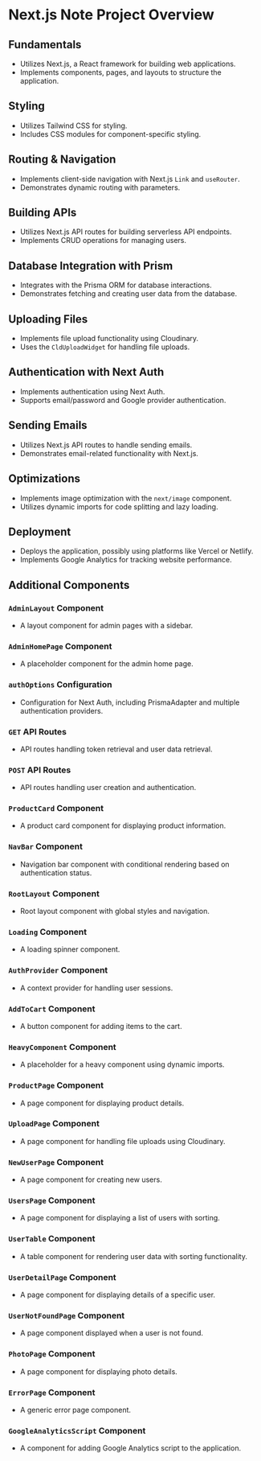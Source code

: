 # Next.js Note Project Overview

## Fundamentals

- Utilizes Next.js, a React framework for building web applications.
- Implements components, pages, and layouts to structure the application.

## Styling

- Utilizes Tailwind CSS for styling.
- Includes CSS modules for component-specific styling.

## Routing & Navigation

- Implements client-side navigation with Next.js `Link` and `useRouter`.
- Demonstrates dynamic routing with parameters.

## Building APIs

- Utilizes Next.js API routes for building serverless API endpoints.
- Implements CRUD operations for managing users.

## Database Integration with Prism

- Integrates with the Prisma ORM for database interactions.
- Demonstrates fetching and creating user data from the database.

## Uploading Files

- Implements file upload functionality using Cloudinary.
- Uses the `CldUploadWidget` for handling file uploads.

## Authentication with Next Auth

- Implements authentication using Next Auth.
- Supports email/password and Google provider authentication.

## Sending Emails

- Utilizes Next.js API routes to handle sending emails.
- Demonstrates email-related functionality with Next.js.

## Optimizations

- Implements image optimization with the `next/image` component.
- Utilizes dynamic imports for code splitting and lazy loading.

## Deployment

- Deploys the application, possibly using platforms like Vercel or Netlify.
- Implements Google Analytics for tracking website performance.

## Additional Components

### `AdminLayout` Component

- A layout component for admin pages with a sidebar.

### `AdminHomePage` Component

- A placeholder component for the admin home page.

### `authOptions` Configuration

- Configuration for Next Auth, including PrismaAdapter and multiple authentication providers.

### `GET` API Routes

- API routes handling token retrieval and user data retrieval.

### `POST` API Routes

- API routes handling user creation and authentication.

### `ProductCard` Component

- A product card component for displaying product information.

### `NavBar` Component

- Navigation bar component with conditional rendering based on authentication status.

### `RootLayout` Component

- Root layout component with global styles and navigation.

### `Loading` Component

- A loading spinner component.

### `AuthProvider` Component

- A context provider for handling user sessions.

### `AddToCart` Component

- A button component for adding items to the cart.

### `HeavyComponent` Component

- A placeholder for a heavy component using dynamic imports.

### `ProductPage` Component

- A page component for displaying product details.

### `UploadPage` Component

- A page component for handling file uploads using Cloudinary.

### `NewUserPage` Component

- A page component for creating new users.

### `UsersPage` Component

- A page component for displaying a list of users with sorting.

### `UserTable` Component

- A table component for rendering user data with sorting functionality.

### `UserDetailPage` Component

- A page component for displaying details of a specific user.

### `UserNotFoundPage` Component

- A page component displayed when a user is not found.

### `PhotoPage` Component

- A page component for displaying photo details.

### `ErrorPage` Component

- A generic error page component.

### `GoogleAnalyticsScript` Component

- A component for adding Google Analytics script to the application.
